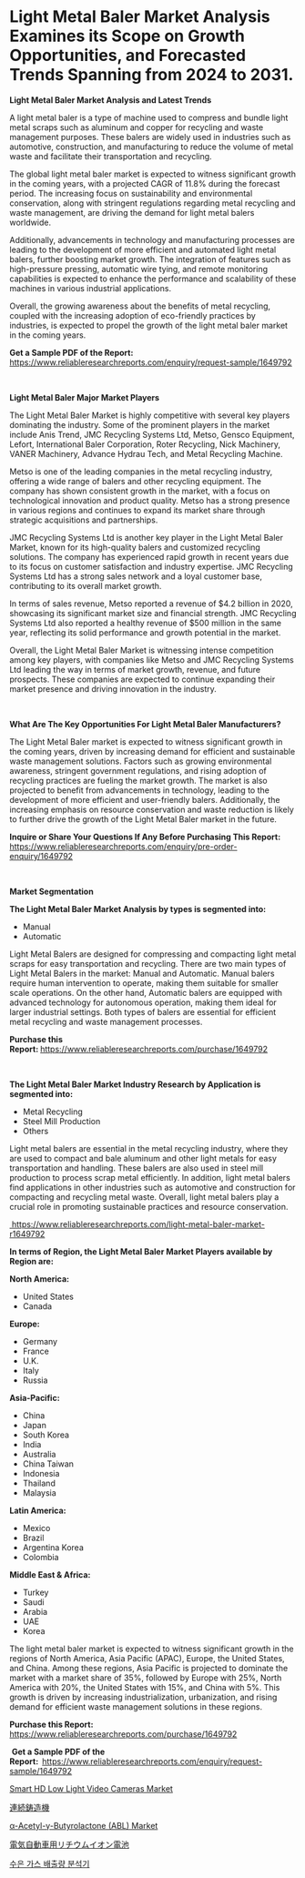 <p><h1>Light Metal Baler Market Analysis Examines its Scope on Growth Opportunities, and Forecasted Trends Spanning from 2024 to 2031.</h1></p><p><strong>Light Metal Baler Market Analysis and Latest Trends</strong></p>
<p><p>A light metal baler is a type of machine used to compress and bundle light metal scraps such as aluminum and copper for recycling and waste management purposes. These balers are widely used in industries such as automotive, construction, and manufacturing to reduce the volume of metal waste and facilitate their transportation and recycling.</p><p>The global light metal baler market is expected to witness significant growth in the coming years, with a projected CAGR of 11.8% during the forecast period. The increasing focus on sustainability and environmental conservation, along with stringent regulations regarding metal recycling and waste management, are driving the demand for light metal balers worldwide.</p><p>Additionally, advancements in technology and manufacturing processes are leading to the development of more efficient and automated light metal balers, further boosting market growth. The integration of features such as high-pressure pressing, automatic wire tying, and remote monitoring capabilities is expected to enhance the performance and scalability of these machines in various industrial applications.</p><p>Overall, the growing awareness about the benefits of metal recycling, coupled with the increasing adoption of eco-friendly practices by industries, is expected to propel the growth of the light metal baler market in the coming years.</p></p>
<p><strong>Get a Sample PDF of the Report:&nbsp;</strong> <a href="https://www.reliableresearchreports.com/enquiry/request-sample/1649792">https://www.reliableresearchreports.com/enquiry/request-sample/1649792</a></p>
<p>&nbsp;</p>
<p><strong>Light Metal Baler Major Market Players</strong></p>
<p><p>The Light Metal Baler Market is highly competitive with several key players dominating the industry. Some of the prominent players in the market include Anis Trend, JMC Recycling Systems Ltd, Metso, Gensco Equipment, Lefort, International Baler Corporation, Roter Recycling, Nick Machinery, VANER Machinery, Advance Hydrau Tech, and Metal Recycling Machine.</p><p>Metso is one of the leading companies in the metal recycling industry, offering a wide range of balers and other recycling equipment. The company has shown consistent growth in the market, with a focus on technological innovation and product quality. Metso has a strong presence in various regions and continues to expand its market share through strategic acquisitions and partnerships.</p><p>JMC Recycling Systems Ltd is another key player in the Light Metal Baler Market, known for its high-quality balers and customized recycling solutions. The company has experienced rapid growth in recent years due to its focus on customer satisfaction and industry expertise. JMC Recycling Systems Ltd has a strong sales network and a loyal customer base, contributing to its overall market growth.</p><p>In terms of sales revenue, Metso reported a revenue of $4.2 billion in 2020, showcasing its significant market size and financial strength. JMC Recycling Systems Ltd also reported a healthy revenue of $500 million in the same year, reflecting its solid performance and growth potential in the market.</p><p>Overall, the Light Metal Baler Market is witnessing intense competition among key players, with companies like Metso and JMC Recycling Systems Ltd leading the way in terms of market growth, revenue, and future prospects. These companies are expected to continue expanding their market presence and driving innovation in the industry.</p></p>
<p>&nbsp;</p>
<p><strong>What Are The Key Opportunities For Light Metal Baler Manufacturers?</strong></p>
<p><p>The Light Metal Baler market is expected to witness significant growth in the coming years, driven by increasing demand for efficient and sustainable waste management solutions. Factors such as growing environmental awareness, stringent government regulations, and rising adoption of recycling practices are fueling the market growth. The market is also projected to benefit from advancements in technology, leading to the development of more efficient and user-friendly balers. Additionally, the increasing emphasis on resource conservation and waste reduction is likely to further drive the growth of the Light Metal Baler market in the future.</p></p>
<p><strong>Inquire or Share Your Questions If Any Before Purchasing This Report:</strong> <a href="https://www.reliableresearchreports.com/enquiry/pre-order-enquiry/1649792">https://www.reliableresearchreports.com/enquiry/pre-order-enquiry/1649792</a></p>
<p>&nbsp;</p>
<p><strong>Market Segmentation</strong></p>
<p><strong>The Light Metal Baler Market Analysis by types is segmented into:</strong></p>
<p><ul><li>Manual</li><li>Automatic</li></ul></p>
<p><p>Light Metal Balers are designed for compressing and compacting light metal scraps for easy transportation and recycling. There are two main types of Light Metal Balers in the market: Manual and Automatic. Manual balers require human intervention to operate, making them suitable for smaller scale operations. On the other hand, Automatic balers are equipped with advanced technology for autonomous operation, making them ideal for larger industrial settings. Both types of balers are essential for efficient metal recycling and waste management processes.</p></p>
<p><strong>Purchase this Report:&nbsp;</strong><a href="https://www.reliableresearchreports.com/purchase/1649792">https://www.reliableresearchreports.com/purchase/1649792</a></p>
<p>&nbsp;</p>
<p><strong>The Light Metal Baler Market Industry Research by Application is segmented into:</strong></p>
<p><ul><li>Metal Recycling</li><li>Steel Mill Production</li><li>Others</li></ul></p>
<p><p>Light metal balers are essential in the metal recycling industry, where they are used to compact and bale aluminum and other light metals for easy transportation and handling. These balers are also used in steel mill production to process scrap metal efficiently. In addition, light metal balers find applications in other industries such as automotive and construction for compacting and recycling metal waste. Overall, light metal balers play a crucial role in promoting sustainable practices and resource conservation.</p></p>
<p><a href="https://www.reliableresearchreports.com/light-metal-baler-market-r1649792">&nbsp;https://www.reliableresearchreports.com/light-metal-baler-market-r1649792</a></p>
<p><strong>In terms of Region, the Light Metal Baler Market Players available by Region are:</strong></p>
<p>
    <p> <strong> North America: </strong>
        <ul>
            <li>United States</li>
            <li>Canada</li>
        </ul>
        </p> 
    <p> <strong> Europe: </strong>
        <ul>
            <li>Germany</li>
            <li>France</li>
            <li>U.K.</li>
            <li>Italy</li>
            <li>Russia</li>
        </ul>
        </p> 
    <p> <strong> Asia-Pacific: </strong>
        <ul>
            <li>China</li>
            <li>Japan</li>
            <li>South Korea</li>
            <li>India</li>
            <li>Australia</li>
            <li>China Taiwan</li>
            <li>Indonesia</li>
            <li>Thailand</li>
            <li>Malaysia</li>
        </ul>
        </p> 
    <p> <strong> Latin America: </strong>
        <ul>
            <li>Mexico</li>
            <li>Brazil</li>
            <li>Argentina Korea</li>
            <li>Colombia</li>
        </ul>
        </p> 
    <p> <strong> Middle East & Africa: </strong>
        <ul>
            <li>Turkey</li>
            <li>Saudi</li>
            <li>Arabia</li>
            <li>UAE</li>
            <li>Korea</li>
        </ul>
    </p>
    </p>
<p><p>The light metal baler market is expected to witness significant growth in the regions of North America, Asia Pacific (APAC), Europe, the United States, and China. Among these regions, Asia Pacific is projected to dominate the market with a market share of 35%, followed by Europe with 25%, North America with 20%, the United States with 15%, and China with 5%. This growth is driven by increasing industrialization, urbanization, and rising demand for efficient waste management solutions in these regions.</p></p>
<p><strong>Purchase this Report: </strong><a href="https://www.reliableresearchreports.com/purchase/1649792">https://www.reliableresearchreports.com/purchase/1649792</a></p>
<p>&nbsp;<strong>Get a Sample PDF of the Report:&nbsp;&nbsp;</strong><a href="https://www.reliableresearchreports.com/enquiry/request-sample/1649792">https://www.reliableresearchreports.com/enquiry/request-sample/1649792</a></p>
<p><strong></strong></p>
<p><p><a href="https://github.com/dx0328/Market-Research-Report-List-3/blob/main/smart-hd-low-light-video-cameras-market.md">Smart HD Low Light Video Cameras Market</a></p><p><a href="https://github.com/NikitaBruen/Market-Research-Report-List-1/blob/main/2603321109380.md">連続鋳造機</a></p><p><a href="https://github.com/Glendatilghmankmgz0rbhwpy/Market-Research-Report-List-2/blob/main/a-acetyl-g-butyrolactone-abl-market.md">α-Acetyl-γ-Butyrolactone (ABL) Market</a></p><p><a href="https://github.com/mm14022023/Market-Research-Report-List-1/blob/main/5679515109379.md">電気自動車用リチウムイオン電池</a></p><p><a href="https://medium.com/@elod.85/%EC%88%98%EC%9D%80-%EA%B0%80%EC%8A%A4-%EB%B0%B0%EC%B6%9C-%EB%B6%84%EC%84%9D%EA%B8%B0-%EC%8B%9C%EC%9E%A5-%EC%A0%84%EB%A7%9D-%EC%97%85%EA%B3%84-%EA%B0%9C%EC%9A%94-%EB%B0%8F-%EC%98%88%EC%B8%A1-2024%EB%85%84%EB%B6%80%ED%84%B0-2031%EB%85%84%EA%B9%8C%EC%A7%80-f58f3d79bef7">수은 가스 배출량 분석기</a></p></p>